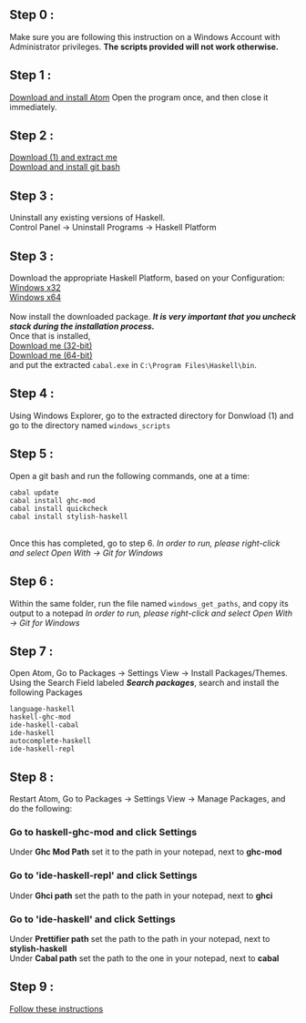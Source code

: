 ## Step 0 :
Make sure you are following this instruction on a Windows Account with Administrator privileges. **The scripts provided will not work otherwise.**
## Step 1 :
[Download and install Atom](https://atom.io)
Open the program once, and then close it immediately.
## Step 2 :
[Download (1) and extract me](https://github.com/livecodealex/haskell-atom/archive/master.zip) <br />
[Download and install git bash](https://github.com/git-for-windows/git/releases/download/v2.14.1.windows.1/Git-2.14.1-64-bit.exe)
## Step 3 :
Uninstall any existing versions of Haskell.
<br />
Control Panel -> Uninstall Programs -> Haskell Platform
## Step 3 :
Download the appropriate Haskell Platform, based on your Configuration:<br />
[Windows x32](https://www.haskell.org/platform/download/8.0.2/HaskellPlatform-8.0.2-a-full-i386-setup.exe) <br />
[Windows x64](https://www.haskell.org/platform/download/8.0.2/HaskellPlatform-8.0.2-a-full-x86_64-setup.exe) <br />
<br />
Now install the downloaded package.
***It is very important that you uncheck stack during the installation process.***
<br />
Once that is installed, <br />
[Download me (32-bit)](https://www.haskell.org/cabal/release/cabal-install-2.0.0.0/cabal-install-2.0.0.0-i386-unknown-mingw32.zip)
<br />
[Download me (64-bit)](https://www.haskell.org/cabal/release/cabal-install-2.0.0.0/cabal-install-2.0.0.0-x86_64-unknown-mingw32.zip)<br />
and put the extracted `cabal.exe` in `C:\Program Files\Haskell\bin`.
## Step 4 :
Using Windows Explorer, go to the extracted directory for Donwload (1) and go to the directory named `windows_scripts`
## Step 5 :
Open a git bash and run the following commands, one at a time:<br />
```
cabal update
cabal install ghc-mod
cabal install quickcheck
cabal install stylish-haskell
```
<br />Once this has completed, go to step 6.
*In order to run, please right-click and select Open With -> Git for Windows*
## Step 6 :
Within the same folder, run the file named `windows_get_paths`, and copy its output to a notepad
*In order to run, please right-click and select Open With -> Git for Windows*
## Step 7 :
Open Atom, Go to Packages -> Settings View -> Install Packages/Themes.<br />
Using the Search Field labeled ***Search packages***, search and install the following Packages<br />

```
language-haskell
haskell-ghc-mod
ide-haskell-cabal
ide-haskell
autocomplete-haskell
ide-haskell-repl
```

## Step 8 :
Restart Atom, Go to Packages -> Settings View -> Manage Packages, and do the following:
### Go to haskell-ghc-mod and click Settings
Under **Ghc Mod Path** set it to the path in your notepad, next to **ghc-mod**

### Go to 'ide-haskell-repl' and click Settings<br />
Under **Ghci path** set the path to the path in your notepad, next to **ghci** <br />

### Go to 'ide-haskell' and click Settings<br />
Under **Prettifier path** set the path to the path in your notepad, next to **stylish-haskell** <br />
Under **Cabal path** set the path to the one in your notepad, next to **cabal** <br />
## Step 9 :
[Follow these instructions](https://github.com/livecodealex/haskell-atom/blob/master/Instructions/general_repl_sanity_check.md)
